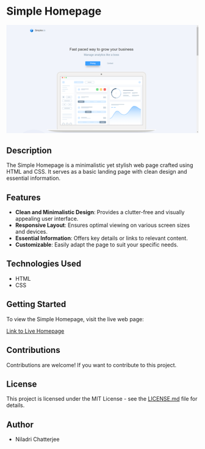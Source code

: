 # Simple Homepage

![Homepage Screenshot](https://github.com/niladri-1/Simplex-landing-page/blob/main/Demo.png)

## Description

The Simple Homepage is a minimalistic yet stylish web page crafted using HTML and CSS. It serves as a basic landing page with clean design and essential information.

## Features

- **Clean and Minimalistic Design**: Provides a clutter-free and visually appealing user interface.
- **Responsive Layout**: Ensures optimal viewing on various screen sizes and devices.
- **Essential Information**: Offers key details or links to relevant content.
- **Customizable**: Easily adapt the page to suit your specific needs.

## Technologies Used

- HTML
- CSS

## Getting Started

To view the Simple Homepage, visit the live web page:

[Link to Live Homepage](https://niladri-1.github.io/Simplex-landing-page/)

## Contributions

Contributions are welcome! If you want to contribute to this project.

## License

This project is licensed under the MIT License - see the [LICENSE.md](LICENSE.md) file for details.

## Author

- Niladri Chatterjee

